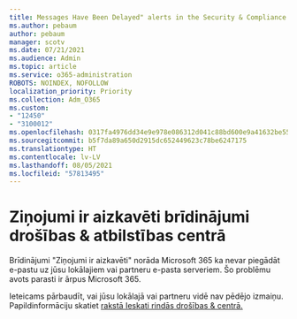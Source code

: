 ```yaml
---
title: Messages Have Been Delayed" alerts in the Security & Compliance Center
ms.author: pebaum
author: pebaum
manager: scotv
ms.date: 07/21/2021
ms.audience: Admin
ms.topic: article
ms.service: o365-administration
ROBOTS: NOINDEX, NOFOLLOW
localization_priority: Priority
ms.collection: Adm_O365
ms.custom:
- "12450"
- "3100012"
ms.openlocfilehash: 0317fa4976dd34e9e978e086312d041c88bd600e9a41632be55736bbfa2b527c
ms.sourcegitcommit: b5f7da89a650d2915dc652449623c78be6247175
ms.translationtype: HT
ms.contentlocale: lv-LV
ms.lasthandoff: 08/05/2021
ms.locfileid: "57813495"
---
```

# <a name="messages-have-been-delayed-alerts-in-the-security--compliance-center"></a>Ziņojumi ir aizkavēti brīdinājumi drošības & atbilstības centrā

Brīdinājumi "Ziņojumi ir aizkavēti" norāda Microsoft 365 ka nevar piegādāt e-pastu uz jūsu lokālajiem vai partneru e-pasta serveriem. Šo problēmu avots parasti ir ārpus Microsoft 365. 

Ieteicams pārbaudīt, vai jūsu lokālajā vai partneru vidē nav pēdējo izmaiņu. Papildinformāciju skatiet [rakstā Ieskati rindās drošības & centrā.](/microsoft-365/security/office-365-security/mfi-queue-alerts-and-queues)

